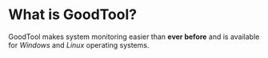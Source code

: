 # What is GoodTool?

GoodTool makes system monitoring easier than **ever before** and is available for _Windows_ and _Linux_ operating systems.
